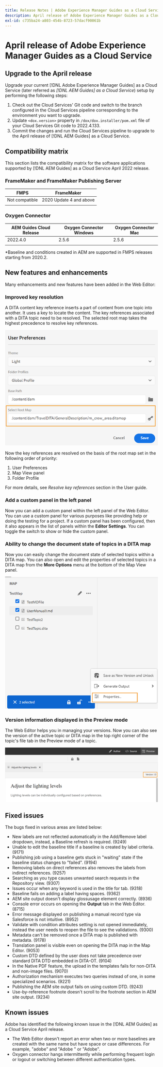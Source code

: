 ```yaml
---
title: Release Notes | Adobe Experience Manager Guides as a Cloud Service, April 2022 release
description: April release of Adobe Experience Manager Guides as a Cloud Service
exl-id: c735ba24-a803-454b-8723-57dacf90061b
---
```

# April release of Adobe Experience Manager Guides as a Cloud Service 

## Upgrade to the April release

Upgrade your current [!DNL Adobe Experience Manager Guides] as a Cloud Service (later referred as *[!DNL AEM Guides] as a Cloud Service*) setup by performing the following steps:
1. Check out the Cloud Services' Git code and switch to the branch configured in the Cloud Services pipeline corresponding to the environment you want to upgrade.
1. Update `<dox.version>` property in `/dox/dox.installer/pom.xml` file of your Cloud Services Git code to 2022.4.133.
1. Commit the changes and run the Cloud Services pipeline to upgrade to the April release of [!DNL AEM Guides] as a Cloud Service.

## Compatibility matrix

This section lists the compatibility matrix for the software applications supported by [!DNL AEM Guides] as a Cloud Service April 2022 release. 

### FrameMaker and FrameMaker Publishing Server

| FMPS | FrameMaker |
| --- | --- |
| Not compatible | 2020 Update 4 and above |
| | |


### Oxygen Connector

| AEM Guides Cloud Release | Oxygen Connector Windows | Oxygen Connector Mac | 
| --- | --- | --- |
| 2022.4.0 | 2.5.6 | 2.5.6 | 
|  |  |  |  

*Baseline and conditions created in AEM are supported in FMPS releases starting from 2020.2.

## New features and enhancements

Many enhancements and new features have been added in the Web Editor:

### Improved key resolution

A DITA content key reference inserts a part of content from one topic into another. It uses a key to locate the content. The key references associated with a DITA topic need to be resolved. The selected root map takes the highest precedence to resolve key references. 

![user preferences dialog](assets/user-preferences.png)

Now the key references are resolved on the basis of the root map set in the following order of priority: 

1. User Preferences
1. Map View panel 
1. Folder Profile

For more details, see *Resolve key references* section in the User guide.

### Add a custom panel in the left panel

Now you can add a custom panel within the left panel of the Web Editor. You can use a custom panel for various purposes like providing help or doing the testing for a project. If a custom panel has been configured, then it also appears in the list of panels within the **Editor Settings**. You can toggle the switch to show or hide the custom panel.

### Ability to change the document state of topics in a DITA map

Now you can easily change the document state of selected topics within a DITA map. You can also open and edit the properties of selected topics in a DITA map from the **More Options** menu at the bottom of the Map View panel.

![selected topic properties](assets/map-view-properties.png)

### Version information displayed in the Preview mode

The Web Editor helps you in managing your versions. Now you can also see the version of the active topic or DITA map in the top right corner of the topic's file tab in the Preview mode of a topic.

![preview version](assets/preview-version.png)

## Fixed issues

The bugs fixed in various areas are listed below:

* New labels are not reflected automatically in the Add/Remove label dropdown, instead, a Baseline refresh is required. (9249)
* Unable to edit the baseline title if a baseline is created by label criteria. (9171) 
* Publishing job using a baseline gets stuck in "waiting" state if the baseline status changes to "failed". (9194)
* Removing labels on direct references also removes the labels from indirect references. (9257)
* Searching as you type causes unwanted search requests in the Repository view. (9307)
* Issues occur when any keyword is used in the title for tab. (9318)
* Baseline fails on adding a label having spaces. (9362)
* AEM site output doesn't display glossusage element correctly. (8936)
* Console error occurs on opening the **Output** tab in the Web Editor. (8715)
* Error message displayed on publishing a manual record type via Salesforce is not intuitive. (8952) 
* Validate with condition attributes setting is not opened immediately, instead the user needs to reopen the file to see the validations. (9300)
* Metadata can't be removed once a DITA map is published with metadata.  (9178)
* Translation panel is visible even on opening the DITA map in the Map Editor. (9053)
* Custom DTD defined by the user does not take precedence over standard DITA DTD embedded in DITA-OT. (9104)
* In the Native PDF feature, the upload in the templates fails for non-DITA and non-image files. (9070)
* Authorization mechanism executes two queries instead of one, in some specialized scenarios. (9221)
* Publishing the AEM site output fails on using custom DTD. (9243)
* Use-by-reference footnote doesn't scroll to the footnote section in AEM site output. (9234) 

## Known issues

Adobe has identified the following known issue in the [!DNL AEM Guides] as a Cloud Service April release.

* The Web Editor doesn't report an error when two or more baselines are created with the same name but have space or case differences. For example, "adobe" and "Adobe " or "Adobe".
* Oxygen connector hangs intermittently while performing frequent login or logout or switching between different authentication types.
